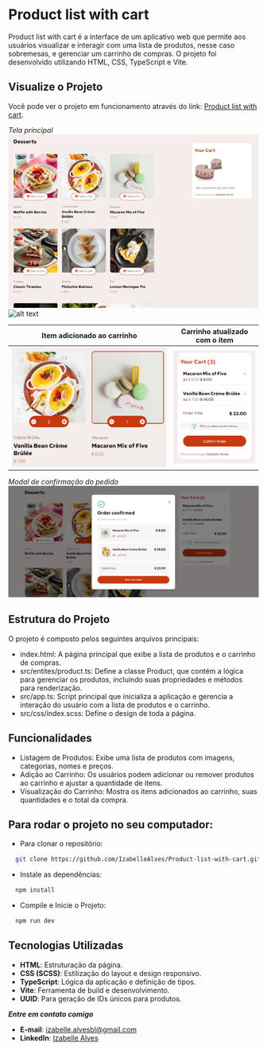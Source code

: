 # Product list with cart

Product list with cart é a interface de um aplicativo web que permite aos usuários visualizar e interagir com uma lista de produtos, nesse caso sobremesas, e gerenciar um carrinho de compras. O projeto foi desenvolvido utilizando HTML, CSS, TypeScript e Vite.

## Visualize o Projeto

Você pode ver o projeto em funcionamento através do link: [Product list with cart](https://cart-product-site.netlify.app/).

_Tela principal_
![](imagens-projeto/image.png) ![alt text](image.png)

| Item adicionado ao carrinho     | Carrinho atualizado com o item  |
| ------------------------------- | ------------------------------- |
| ![](imagens-projeto/image1.png) | ![](imagens-projeto/image2.png) |

_Modal de confirmação do pedido_
![](imagens-projeto//image3.png)

## Estrutura do Projeto

O projeto é composto pelos seguintes arquivos principais:

- index.html: A página principal que exibe a lista de produtos e o carrinho de compras.
- src/entites/product.ts: Define a classe Product, que contém a lógica para gerenciar os produtos, incluindo suas propriedades e métodos para renderização.
- src/app.ts: Script principal que inicializa a aplicação e gerencia a interação do usuário com a lista de produtos e o carrinho.
- src/css/index.scss: Define o design de toda a página.

## Funcionalidades

- Listagem de Produtos: Exibe uma lista de produtos com imagens, categorias, nomes e preços.
- Adição ao Carrinho: Os usuários podem adicionar ou remover produtos ao carrinho e ajustar a quantidade de itens.
- Visualização do Carrinho: Mostra os itens adicionados ao carrinho, suas quantidades e o total da compra.

## Para rodar o projeto no seu computador:

- Para clonar o repositório:

```bash
  git clone https://github.com/IzabelleAlves/Product-list-with-cart.git/
```

- Instale as dependências:

```bash
  npm install
```

- Compile e Inicie o Projeto:

```bash
  npm run dev
```

## Tecnologias Utilizadas

- **HTML**: Estruturação da página.
- **CSS (SCSS)**: Estilização do layout e design responsivo.
- **TypeScript**: Lógica da aplicação e definição de tipos.
- **Vite**: Ferramenta de build e desenvolvimento.
- **UUID**: Para geração de IDs únicos para produtos.

**_Entre em contato comigo_**

- **E-mail**: [izabelle.alvesbl@gmail.com](mailto:izabelle.alvesbl@gmail.com)
- **LinkedIn**: [Izabelle Alves](https://www.linkedin.com/in/izabellealvess/)
